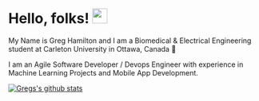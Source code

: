 # Hello, folks! <img src="https://raw.githubusercontent.com/MartinHeinz/MartinHeinz/master/wave.gif" width="30px">

My Name is Greg Hamilton and I am a Biomedical & Electrical Engineering student at Carleton University in Ottawa, Canada :maple_leaf:

I am an Agile Software Developer / Devops Engineer with experience in Machine Learning Projects and Mobile App Development.

[![Gregs's github stats](https://github-readme-stats.vercel.app/api?username=GregHamilton007&count_private=true&show_icons=true)](https://github.com/anuraghazra/github-readme-stats)



<!--
**GregHamilton007/GregHamilton007** is a ✨ _special_ ✨ repository because its `README.md` (this file) appears on your GitHub profile.

Here are some ideas to get you started:

- 🔭 I’m currently working on ...
- 🌱 I’m currently learning ...
- 👯 I’m looking to collaborate on ...
- 🤔 I’m looking for help with ...
- 💬 Ask me about ...
- 📫 How to reach me: ...
- 😄 Pronouns: ...
- ⚡ Fun fact: ...
-->
